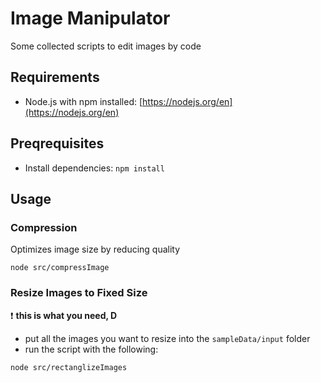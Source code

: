 # Image Manipulator

Some collected scripts to edit images by code

## Requirements

- Node.js with npm installed: [https://nodejs.org/en](https://nodejs.org/en)

## Preqrequisites

- Install dependencies: `npm install`

## Usage

### Compression

Optimizes image size by reducing quality

```console
node src/compressImage
```

### Resize Images to Fixed Size

❗ __this is what you need, D__

- put all the images you want to resize into the `sampleData/input` folder
- run the script with the following:

```console
node src/rectanglizeImages
```
